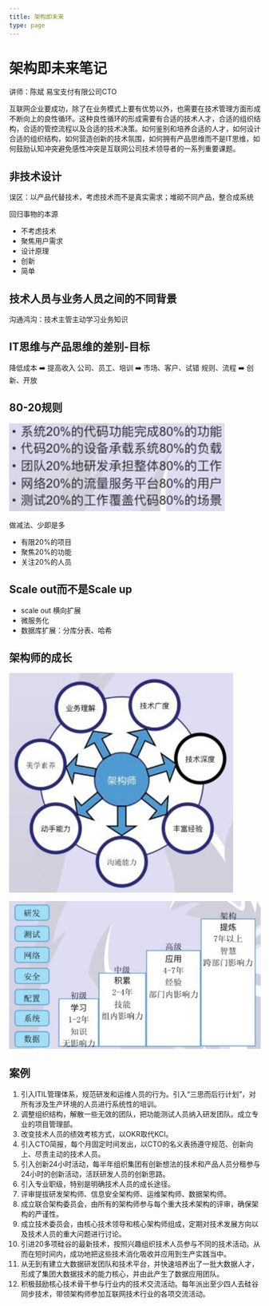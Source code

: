 ```yaml
---
title: 架构即未来
type: page
---
```


# 架构即未来笔记

讲师：陈斌 易宝支付有限公司CTO

互联网企业要成功，除了在业务模式上要有优势以外，也需要在技术管理方面形成不断向上的良性循环。这种良性循环的形成需要有合适的技术人才，合适的组织结构，合适的管控流程以及合适的技术决策。如何鉴别和培养合适的人才，如何设计合适的组织结构，如何营造创新的技术氛围，如何拥有产品思维而不是IT思维，如何鼓励认知冲突避免感性冲突是互联网公司技术领导者的一系列重要课题。


## 非技术设计

误区：以产品代替技术，考虑技术而不是真实需求；堆砌不同产品，整合成系统

回归事物的本源

* 不考虑技术
* 聚焦用户需求
* 设计原理
* 创新
* 简单

## 技术人员与业务人员之间的不同背景

沟通鸿沟：技术主管主动学习业务知识

## IT思维与产品思维的差别-目标

降低成本  ➡️  提高收入
公司、员工、培训  ➡️ 市场、客户、试错
规则、流程  ➡️  创新、开放

## 80-20规则

![](/images/14836298378739.jpg)

做减法、少即是多

* 有限20%的项目
* 聚焦20%的功能
* 关注20%的人员

## Scale out而不是Scale up

* scale out 横向扩展
* 微服务化
* 数据库扩展：分库分表、哈希

## 架构师的成长

![](/images/14836297911190.jpg)

![](/images/14836298033296.jpg)


## 案例

1. 引入ITIL管理体系，规范研发和运维人员的行为。引入“三思而后行计划”，对所有涉及生产环境的人员进行系统性的培训。
2. 调整组织结构，解散一些无效的团队，把功能测试人员纳入研发团队。成立专业的项目管理部。
3. 改变技术人员的绩效考核方式，以OKR取代KCI。
4. 引入CTO简报，每个月固定时间发出，以CTO的名义表扬遵守规范、创新向上、尽责主动的技术人员。
5. 引入创新24小时活动，每半年组织集团有创新想法的技术和产品人员分租参与24小时的创新活动，活跃研发人员的创新思路。
6. 引入专业职级，特别是明确技术人员的成长途径。
7. 评审提拔研发架构师、信息安全架构师、运维架构师、数据架构师。
8. 成立联合架构委员会，由所有的架构师参与每个重大技术架构的评审，确保架构的严谨性。
9. 成立技术委员会，由核心技术领导和核心架构师组成，定期对技术发展方向以及技术人员的重大问题进行讨论。
10. 引进20多项硅谷的最新技术，按照兴趣组织技术人员参与不同的技术活动。从而在短时间内，成功地把这些技术消化吸收并应用到生产实践当中。
11. 从无到有建立大数据研发团队和技术平台，并快速培养出了一批大数据人才，形成了集团大数据技术的能力核心，并由此产生了数据应用团队。
12. 积极鼓励核心技术骨干参与行业内的技术交流活动。每年派出至少四人去硅谷同步技术，带领架构师参加互联网技术行业的各项交流活动。
